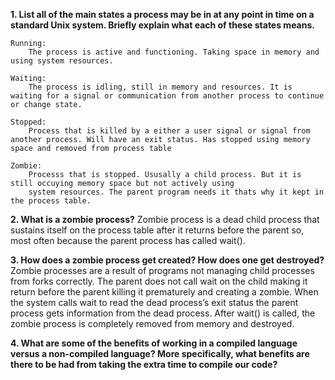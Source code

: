 **1. List all of the main states a process may be in at any point in time on a standard Unix system. Briefly explain what each of these states means.**

    Running:
        The process is active and functioning. Taking space in memory and using system resources.

    Waiting:
        The process is idling, still in memory and resources. It is waiting for a signal or communication from another process to continue or change state. 

    Stopped: 
        Process that is killed by a either a user signal or signal from another process. Will have an exit status. Has stopped using memory space and removed from process table

    Zombie:
        Processs that is stopped. Ususally a child process. But it is still occuying memory space but not actively using 
        system resources. The parent program needs it thats why it kept in the process table. 



**2. What is a zombie process?**
    Zombie process is a dead child process that sustains itself on the process table after it returns before the parent so, most often because the parent process has called wait(). 


**3. How does a zombie process get created? How does one get destroyed?**
    Zombie processes are a result of programs not managing child processes from forks correctly. 
    The parent does not call wait on the child making it return before the parent killing it prematurely and creating a zombie. 
    When the system calls wait to read the dead process’s exit status the parent process gets information from the dead process. After wait() is called, the zombie process is completely removed from memory and destroyed.


**4. What are some of the benefits of working in a compiled language versus a non-compiled language? More specifically, what benefits are there to be had from taking the extra time to compile our code?**

    

